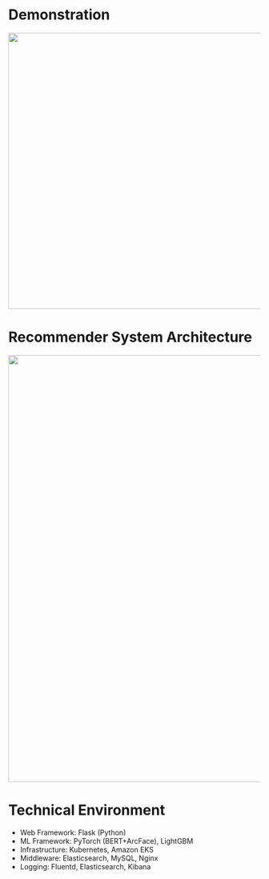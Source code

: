 # Demonstration

<img src="https://user-images.githubusercontent.com/46510874/93713237-7895bf00-fb95-11ea-8f8a-2c35068cd9ef.gif" width="550">


# Recommender System Architecture

<img width="850" src="https://user-images.githubusercontent.com/46510874/96997152-2bc64f00-156c-11eb-836b-1cf50d81d23a.png">

# Technical Environment
 - Web Framework: Flask (Python)
 - ML Framework: PyTorch (BERT+ArcFace), LightGBM
 - Infrastructure: Kubernetes, Amazon EKS
 - Middleware: Elasticsearch, MySQL, Nginx
 - Logging: Fluentd, Elasticsearch, Kibana
